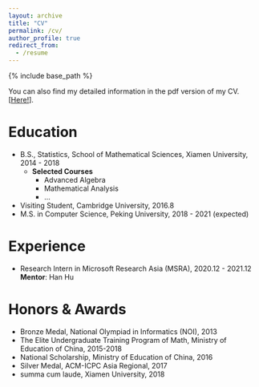 ```yaml
---
layout: archive
title: "CV"
permalink: /cv/
author_profile: true
redirect_from:
  - /resume
---
```


{% include base_path %}

You can also find my detailed information in the pdf version of my CV. [[Here!](https://scalsol.github.io/files/cv.pdf)].

Education
======
* B.S., Statistics, School of Mathematical Sciences, Xiamen University, 2014 - 2018
  * <strong>Selected Courses</strong>
    * Advanced Algebra
    * Mathematical Analysis
    * ...
* Visiting Student, Cambridge University, 2016.8
* M.S. in Computer Science, Peking University, 2018 - 2021 (expected)

Experience
======
* Research Intern in Microsoft Research Asia (MSRA), 2020.12 - 2021.12   
  <strong>Mentor</strong>: Han Hu  

Honors & Awards
======

- Bronze Medal, National Olympiad in Informatics (NOI), 2013  
- The Elite Undergraduate Training Program of Math, Ministry of Education of China, 2015-2018 
- National Scholarship, Ministry of Education of China, 2016 
- Silver Medal, ACM-ICPC Asia Regional, 2017  
- summa cum laude, Xiamen University, 2018  
